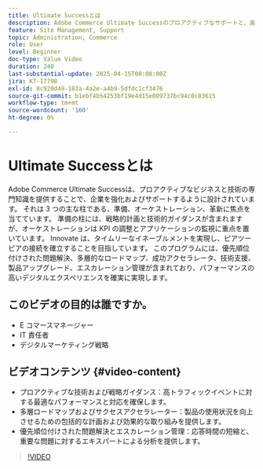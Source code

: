```yaml
---
title: Ultimate Successとは
description: Adobe Commerce Ultimate Successのプロアクティブなサポートと、高パフォーマンスのデジタルエクスペリエンスに対する戦略的ガイダンスについて説明します。
feature: Site Management, Support
topic: Administration, Commerce
role: User
level: Beginner
doc-type: Value Video
duration: 240
last-substantial-update: 2025-04-15T00:00:00Z
jira: KT-17798
exl-id: 8c920d49-183a-4a2e-a4b9-5dfdc1cf3476
source-git-commit: b1ebf4b54253bf19e4d15e089737bc94c0c83615
workflow-type: tm+mt
source-wordcount: '160'
ht-degree: 0%

---
```


# Ultimate Successとは

Adobe Commerce Ultimate Successは、プロアクティブなビジネスと技術の専門知識を提供することで、企業を強化およびサポートするように設計されています。 それは 3 つの主な柱である、準備、オーケストレーション、革新に焦点を当てています。 準備の柱には、戦略的計画と技術的ガイダンスが含まれますが、オーケストレーションは KPI の調整とアプリケーションの監視に重点を置いています。 Innovate は、タイムリーなイネーブルメントを実現し、ピアツーピアの接続を確立することを目指しています。 このプログラムには、優先順位付けされた問題解決、多層的なロードマップ、成功アクセラレータ、技術支援、製品アップグレード、エスカレーション管理が含まれており、パフォーマンスの高いデジタルエクスペリエンスを確実に実現します。

## このビデオの目的は誰ですか。

* E コマースマネージャー
* IT 責任者
* デジタルマーケティング戦略

## ビデオコンテンツ {#video-content}

* プロアクティブな技術および戦略ガイダンス：高トラフィックイベントに対する最適なパフォーマンスと対応を確保します。
* 多層ロードマップおよびサクセスアクセラレーター：製品の使用状況を向上させるための包括的な計画および効果的な取り組みを提供します。
* 優先順位付けされた問題解決とエスカレーション管理：応答時間の短縮と、重要な問題に対するエキスパートによる分析を提供します。

>[!VIDEO](https://video.tv.adobe.com/v/3457644/?learn=on&enablevpops)

